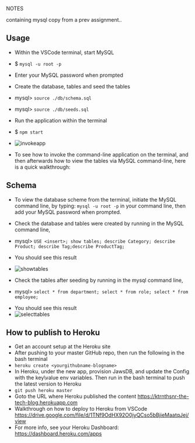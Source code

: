 NOTES

containing mysql copy from a prev assignment..

## Usage
- Within the VSCode terminal, start MySQL
-   $ `mysql -u root -p`
- Enter your MySQL password when prompted

- Create the database, tables and seed the tables
-   mysql> `source ./db/schema.sql`
-   mysql> `source ./db/seeds.sql`
- Run the application within the terminal
-   $ `npm start`
- ![invokeapp](./img/<insert>.jpg "Start application")
- To see how to invoke the command-line application on the terminal, and then afterwards how to view the tables via MySQL command-line, here is a quick walkthrough:
<insert walkthrough link>

## Schema
- To view the database scheme from the terminal, initiate the MySQL command line, 
by typing:     `mysql -u root -p`    in your command line, then add your MySQL password when prompted.

- Check the database and tables were created by running in the MySQL command line,
* mysql> `USE <insert>; show tables; describe Category; describe Product; describe Tag;describe ProductTag;`
- You should see this result
- ![showtables](./img/<insert>.jpg "Show tables")

- Check the tables after seeding by running in the mysql command line,
* mysql> `select * from department; select * from role; select * from employee;`
- You should see this result
- ![selecttables](./img/<insert>.jpg "Select tables")

## How to publish to Heroku
- Get an account setup at the Heroku site
- After pushing to your master GitHub repo, then run the following in the bash terminal
- `heroku create <yourgithubname-blogname>`
- In Heroku, under the new app, provision JawsDB, and update the Config with the key\value env variables. Then run in the bash terminal to push the latest version to Heroku 
- `git push heroku master`
- Goto the URL where Heroku published the content
https://ktrnthsnr-the-tech-blog.herokuapp.com
- Walkthrough on how to deploy to Heroku from VSCode 
https://drive.google.com/file/d/1TNf9OdHX92O0jyQCso5bBjieMaatqJej/view
- For more info, see your Heroku Dashboard: 
https://dashboard.heroku.com/apps